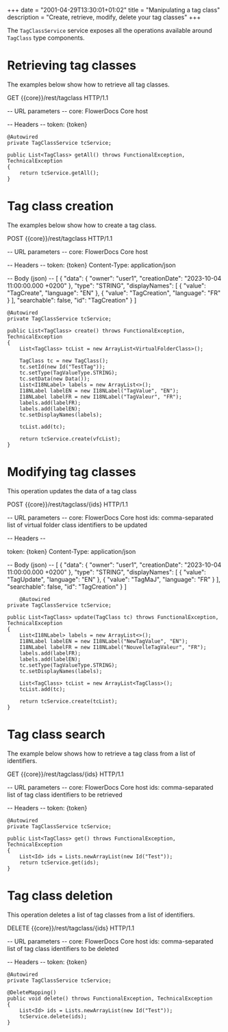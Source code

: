 +++
date = "2001-04-29T13:30:01+01:02"
title = "Manipulating a tag class"
description = "Create, retrieve, modify, delete your tag classes"
+++

The `TagClassService` service exposes all the operations available around `TagClass` type components.

# Retrieving tag classes

The examples below show how to retrieve all tag classes.

GET {{core}}/rest/tagclass HTTP/1.1

-- URL parameters -- 
core: FlowerDocs Core host

-- Headers -- 
token: {token}

	@Autowired
    private TagClassService tcService;

    public List<TagClass> getAll() throws FunctionalException, TechnicalException
    {
        return tcService.getAll();
    }

# Tag class creation

The examples below show how to create a tag class. 

POST {{core}}/rest/tagclass HTTP/1.1

-- URL parameters -- 
core: FlowerDocs Core host

-- Headers -- 
token: {token}
Content-Type: application/json

-- Body (json) --
[
    {
        "data": {
            "owner": "user1",
            "creationDate": "2023-10-04 11:00:00.000 +0200"
        },
        "type": "STRING",
        "displayNames": [
            {
                "value": "TagCreate",
                "language": "EN"
            },
            {
                "value": "TagCreation",
                "language": "FR"
            }
        ],
        "searchable": false,
        "id": "TagCreation"
    }
]

	@Autowired
    private TagClassService tcService;
    
    public List<TagClass> create() throws FunctionalException, TechnicalException
    {
        List<TagClass> tcList = new ArrayList<VirtualFolderClass>();

        TagClass tc = new TagClass();
        tc.setId(new Id("TestTag"));
        tc.setType(TagValueType.STRING);
        tc.setData(new Data());
        List<I18NLabel> labels = new ArrayList<>();
        I18NLabel labelEN = new I18NLabel("TagValue", "EN");
        I18NLabel labelFR = new I18NLabel("TagValeur", "FR");
        labels.add(labelFR);
        labels.add(labelEN);
        tc.setDisplayNames(labels);
 
        tcList.add(tc);

        return tcService.create(vfcList);
    }

# Modifying tag classes

This operation updates the data of a tag class

POST {{core}}/rest/tagclass/{ids} HTTP/1.1

-- URL parameters -- 
core: FlowerDocs Core host
ids: comma-separated list of virtual folder class identifiers to be updated

-- Headers --

token: {token}
Content-Type: application/json

-- Body (json) --
[
    {
        "data": {
            "owner": "user1",
            "creationDate": "2023-10-04 11:00:00.000 +0200"
        },
        "type": "STRING",
        "displayNames": [
            {
                "value": "TagUpdate",
                "language": "EN"
            },
            {
                "value": "TagMaJ",
                "language": "FR"
            }
        ],
        "searchable": false,
        "id": "TagCreation"
    }
]

		@Autowired
    private TagClassService tcService;
    
    public List<TagClass> update(TagClass tc) throws FunctionalException, TechnicalException
    {
        List<I18NLabel> labels = new ArrayList<>();
        I18NLabel labelEN = new I18NLabel("NewTagValue", "EN");
        I18NLabel labelFR = new I18NLabel("NouvelleTagValeur", "FR");
        labels.add(labelFR);
        labels.add(labelEN);
        tc.setType(TagValueType.STRING);
        tc.setDisplayNames(labels);

        List<TagClass> tcList = new ArrayList<TagClass>();
        tcList.add(tc);

        return tcService.create(tcList);
    }


# Tag class search

The example below shows how to retrieve a tag class from a list of identifiers.

GET {{core}}/rest/tagclass/{ids} HTTP/1.1

-- URL parameters -- 
core: FlowerDocs Core host
ids: comma-separated list of tag class identifiers to be retrieved

-- Headers --
token: {token}

	@Autowired
	private TagClassService tcService;
	
    public List<TagClass> get() throws FunctionalException, TechnicalException
    {
        List<Id> ids = Lists.newArrayList(new Id("Test"));
        return tcService.get(ids);
    }


# Tag class deletion

This operation deletes a list of tag classes from a list of identifiers.

DELETE {{core}}/rest/tagclass/{ids} HTTP/1.1

-- URL parameters -- 
core: FlowerDocs Core host
ids: comma-separated list of tag class identifiers to be deleted

-- Headers --
token: {token}

	@Autowired
	private TagClassService tcService;
	
    @DeleteMapping()
    public void delete() throws FunctionalException, TechnicalException
    {
        List<Id> ids = Lists.newArrayList(new Id("Test"));
        tcService.delete(ids);
    }

